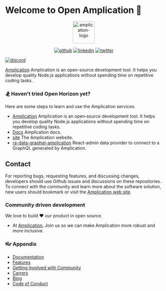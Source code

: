 # Welcome to Open Amplication 👋
<p align="center">

  <a href="https://amplication.com" target="_blank">
    <img alt="amplication-logo" height="70" alt="Amplication Logo" src="https://amplication.com/images/amplication-logo-purple.svg"/>
  </a>
</p>

<p align="center">
<a href="https://github.com/amplication/amplication" alt="github"><img src="https://img.shields.io/badge/github-@amplication--github-green.svg" alt="github"></img></a>
<a href="https://www.linkedin.com/company/amplication/" alt="linkedin"><img src="https://img.shields.io/badge/linkedin-@amplication--linkedin-9cf.svg" alt="linkedin"></img></a>
<a href="https://twitter.com/amplication" alt="twitter"><img src="https://img.shields.io/badge/twitter-@amplication--twitter-yellow.svg" alt="twitter"></img></a>
</p>
<a href="https://discord.com/invite/Z2CG3rUFnu" alt="discord"><img src="https://img.shields.io/badge/discord-@amplication--discord-red.svg" alt="discord"></img></a>
</p>

[Amplication](https://amplication.com/) Amplication is an open-source development tool. It helps you develop quality Node.js applications without spending time on repetitive coding tasks.

### 🏂 Haven't tried Open Horizon yet?
Here are some steps to learn and use the Amplication services.

- [Amplication](https://github.com/amplication/amplication) Amplication is an open‑source development tool. It helps you develop quality Node.js applications without spending time on repetitive coding tasks.
- [Docs](https://github.com/amplication/docs) Amplication docs.
- [site](https://github.com/amplication/site) The Amplication website.
- [ra-data-graphql-amplication](https://github.com/amplication/ra-data-graphql-amplication) React-admin data provider to connect to a GraphQL generated by Amplication.

## Contact
For reporting bugs, requesting features, and discussing changes, developers should use Github issues and discussions on these repositories. To connect with the community and learn more about the software solution, new users should bookmark or visit the [Amplication web site](https://amplication.com/).

### Community driven development

We love to build ❤ our product in open source.
 - At [Amplication](https://amplication.com/), Join us so we can make Amplication more robust and more inclusive.

### 👓 Appendix

- [Documentation](https://docs.amplication.com/docs/)
- [Features](https://amplication.com/features)
- [Getting Involved with Community](https://amplication.com/community)
- [Carrers](https://amplication.breezy.hr/)
- [Blog](https://amplication.com/blog)
- [Code of Conduct](https://github.com/amplication/amplication/blob/master/code_of_conduct.md)

